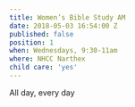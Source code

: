 ```yaml
---
title: Women’s Bible Study AM
date: 2018-05-03 16:54:00 Z
published: false
position: 1
when: Wednesdays, 9:30-11am
where: NHCC Narthex
child care: 'yes'
---
```


All day, every day